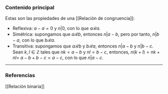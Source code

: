 ### Contenido principal

Estas son las propiedades de una [[Relación de congruencia]]:
- Reflexiva: $a-a = 0$ y $n|0$, con lo que $a \mathcal{R} a$.
- Simétrica: supongamos que $a \mathcal{R} b$, entonces $n | a-b$, pero por tanto, $n | b-a$, con lo que $b \mathcal{R} a$.
- Transitiva: supongamos que $a \mathcal{R} b$ y $b \mathcal{R} a$, entonces $n |a-b$ y $n | b-c$. Sean $k, l \in \mathbb{Z}$ tales que $nk = a-b$ y $nl = b-c$, entonces, $n(k+l) = nk+nl =$ $a-b+b-c = a-c$, con lo que $n |a-c$.

--- 
### Referencias

[[Relación binaria]]